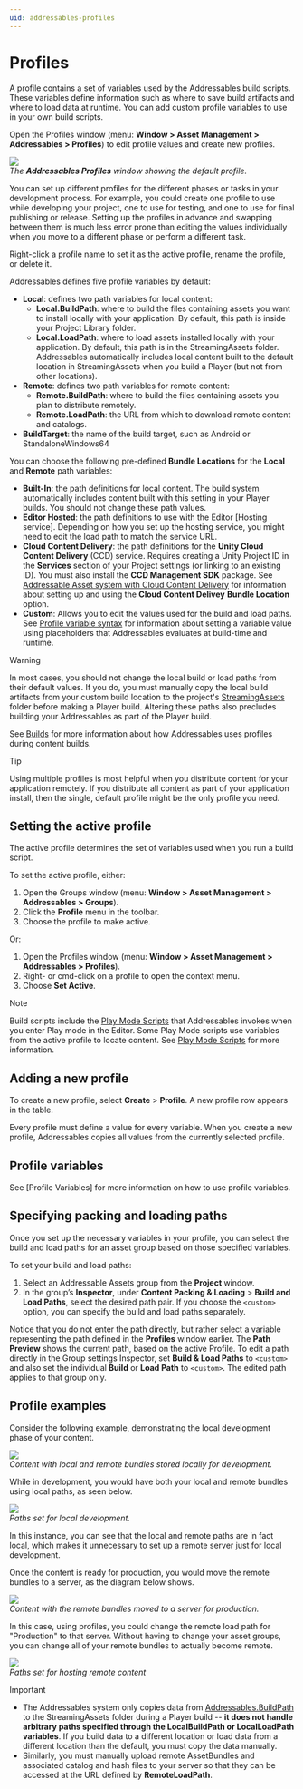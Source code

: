 ```yaml
---
uid: addressables-profiles
---
```


# Profiles

A profile contains a set of variables used by the Addressables build scripts. These variables define information such as where to save build artifacts and where to load data at runtime. You can add custom profile variables to use in your own build scripts.

Open the Profiles window (menu: __Window > Asset Management > Addressables > Profiles__) to edit profile values and create new profiles.

![](../../images/addr_profiles_0.png)<br/>*The __Addressables Profiles__ window showing the default profile.*

You can set up different profiles for the different phases or tasks in your development process. For example, you could create one profile to use while developing your project, one to use for testing, and one to use for final publishing or release. Setting up the profiles in advance and swapping between them is much less error prone than editing the values individually when you move to a different phase or perform a different task.

Right-click a profile name to set it as the active profile, rename the profile, or delete it.

Addressables defines five profile variables by default:

* __Local__: defines two path variables for local content:
  * __Local.BuildPath__: where to build the files containing assets you want to install locally with your application. By default, this path is inside your Project Library folder.
  * __Local.LoadPath__: where to load assets installed locally with your application. By default, this path is in the StreamingAssets folder. Addressables automatically includes local content built to the default location in StreamingAssets when you build a Player (but not from other locations).
* __Remote__: defines two path variables for remote content:  
  * __Remote.BuildPath__: where to build the files containing assets you plan to distribute remotely.
  * __Remote.LoadPath__: the URL from which to download remote content and catalogs. 
* __BuildTarget__: the name of the build target, such as Android or StandaloneWindows64

You can choose the following pre-defined __Bundle Locations__ for the __Local__ and __Remote__ path variables:

* __Built-In__: the path definitions for local content. The build system automatically includes content built with this setting in your Player builds. You should not change these path values.
* __Editor Hosted__: the path definitions to use with the Editor [Hosting service]. Depending on how you set up the hosting service, you might need to edit the load path to match the service URL.
* __Cloud Content Delivery__: the path definitions for the __Unity Cloud Content Delivery__ (CCD) service. Requires creating a Unity Project ID in the __Services__ section of your Project settings (or linking to an existing ID). You must also install the __CCD Management SDK__ package. See [Addressable Asset system with Cloud Content Delivery] for information about setting up and using the __Cloud Content Delivey__ __Bundle Location__ option.
* __Custom__: Allows you to edit the values used for the build and load paths. See [Profile variable syntax] for information about setting a variable value using placeholders that Addressables evaluates at build-time and runtime.

> [!WARNING]
> In most cases, you should not change the local build or load paths from their default values. If you do, you must manually copy the local build artifacts from your custom build location to the project's [StreamingAssets] folder before making a Player build. Altering these paths also precludes building your Addressables as part of the Player build. 

See [Builds] for more information about how Addressables uses profiles during content builds.

> [!TIP]
> Using multiple profiles is most helpful when you distribute content for your application remotely. If you distribute all content as part of your application install, then the single, default profile might be the only profile you need.

## Setting the active profile

The active profile determines the set of variables used when you run a build script.

To set the active profile, either:

1. Open the Groups window (menu: __Window > Asset Management > Addressables > Groups__).
2. Click the __Profile__ menu in the toolbar.
3. Choose the profile to make active.

Or:

1. Open the Profiles window (menu: __Window > Asset Management > Addressables > Profiles__).
2. Right- or cmd-click on a profile to open the context menu.
3. Choose __Set Active__.

> [!NOTE]
> Build scripts include the [Play Mode Scripts] that Addressables invokes when you enter Play mode in the Editor. Some Play Mode scripts use variables from the active profile to locate content. See [Play Mode Scripts] for more information. 

## Adding a new profile

To create a new profile, select __Create__ > __Profile__. A new profile row appears in the table.

Every profile must define a value for every variable. When you create a new profile, Addressables copies all values from the currently selected profile.

## Profile variables

See [Profile Variables] for more information on how to use profile variables. 

## Specifying packing and loading paths

Once you set up the necessary variables in your profile, you can select the build and load paths for an asset group based on those specified variables.

To set your build and load paths:

1. Select an Addressable Assets group from the __Project__ window.
2. In the group’s __Inspector__, under __Content Packing & Loading__ > __Build and Load Paths__, select the desired path pair. If you choose the `<custom>` option, you can specify the build and load paths separately.

Notice that you do not enter the path directly, but rather select a variable representing the path defined in the __Profiles__ window earlier. The __Path Preview__ shows the current path, based on the active Profile. To edit a path directly in the Group settings Inspector, set __Build & Load Paths__ to `<custom>` and also set the individual __Build__ or __Load Path__ to `<custom>`. The edited path applies to that group only.

## Profile examples

Consider the following example, demonstrating the local development phase of your content.

![](../../images/ProfilesExample1.png)<br/>*Content with local and remote bundles stored locally for development.*

While in development, you would have both your local and remote bundles using local paths, as seen below.

![](../../images/addr_profiles_2.png)<br/>*Paths set for local development.*

In this instance, you can see that the local and remote paths are in fact local, which makes it unnecessary to set up a remote server just for local development. 

Once the content is ready for production, you would move the remote bundles to a server, as the diagram below shows.

![](../../images/ProfilesExample2.png)<br/>*Content with the remote bundles moved to a server for production.*

In this case, using profiles, you could change the remote load path for "Production" to that server. Without having to change your asset groups, you can change all of your remote bundles to actually become remote.

![](../../images/addr_profiles_4.png)<br/>*Paths set for hosting remote content*

> [!IMPORTANT]
> * The Addressables system only copies data from [Addressables.BuildPath] to the StreamingAssets folder during a Player build -- __it does not handle arbitrary paths specified through the LocalBuildPath or LocalLoadPath variables__. If you build data to a different location or load data from a different location than the default, you must copy the data manually. 
> * Similarly, you must manually upload remote AssetBundles and associated catalog and hash files to your server so that they can be accessed at the URL defined by __RemoteLoadPath__.

[path setting]: xref:addressables-content-packing-and-loading-schema#build-and-load-paths
[Group]: xref:addressables-groups
[Builds]: xref:addressables-builds
[Managed code stripping]: xref:ManagedCodeStripping
[Play Mode Scripts]: xref:addressables-groups-window#play-mode-scripts
[Profile variable syntax]: xref:addressables-profile-variables#profile-variable-syntax
[UnityEditor.EditorUserBuildSettings.activeBuildTarget]: xref:UnityEditor.EditorUserBuildSettings.activeBuildTarget
[UnityEngine.AddressableAssets.Addressables.BuildPath]: xref:UnityEngine.AddressableAssets.Addressables.BuildPath
[UnityEngine.AddressableAssets.Addressables.RuntimePath]: xref:UnityEngine.AddressableAssets.Addressables.RuntimePath
[Addressables.BuildPath]: xref:UnityEngine.AddressableAssets.Addressables.BuildPath
[StreamingAssets]: xref:SpecialFolders
[remote catalog]: xref:addressables-asset-settings#content-update
[Addressable Asset system with Cloud Content Delivery]: xref:addressables-ccd
